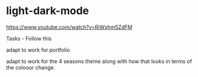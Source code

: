 # light-dark-mode

https://www.youtube.com/watch?v=RiWxhm5ZdFM

Tasks - Follow this

adapt to work for portfolio

adapt to work for the 4 seasons theme along with how that looks in terms of the coloour change. 

